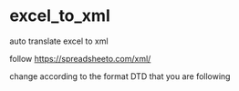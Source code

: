 # excel_to_xml
auto translate excel to xml



follow https://spreadsheeto.com/xml/

change according to the format DTD that you are following
